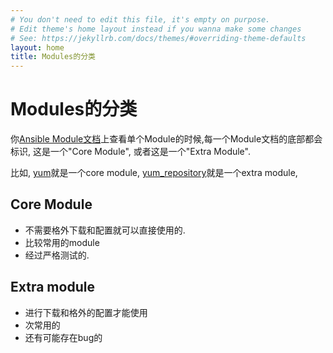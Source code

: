 ```yaml
---
# You don't need to edit this file, it's empty on purpose.
# Edit theme's home layout instead if you wanna make some changes
# See: https://jekyllrb.com/docs/themes/#overriding-theme-defaults
layout: home
title: Modules的分类
---
```

# Modules的分类



你[Ansible Module文档](http://docs.ansible.com/ansible/modules_by_category.html)上查看单个Module的时候,每一个Module文档的底部都会标识, 这是一个"Core Module", 或者这是一个"Extra Module".

比如, [yum](http://docs.ansible.com/ansible/yum_module.html)就是一个core module, [yum_repository](http://docs.ansible.com/ansible/yum_repository_module.html)就是一个extra module, 


## Core Module

* 不需要格外下载和配置就可以直接使用的.
* 比较常用的module
* 经过严格测试的.



## Extra module

* 进行下载和格外的配置才能使用
* 次常用的
* 还有可能存在bug的
